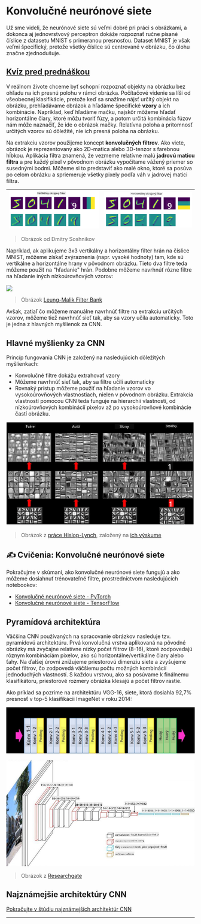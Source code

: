 <!--
CO_OP_TRANSLATOR_METADATA:
{
  "original_hash": "a560d5b845962cf33dc102266e409568",
  "translation_date": "2025-09-23T14:02:46+00:00",
  "source_file": "lessons/4-ComputerVision/07-ConvNets/README.md",
  "language_code": "sk"
}
-->
# Konvolučné neurónové siete

Už sme videli, že neurónové siete sú veľmi dobré pri práci s obrázkami, a dokonca aj jednovrstvový perceptron dokáže rozpoznať ručne písané číslice z datasetu MNIST s primeranou presnosťou. Dataset MNIST je však veľmi špecifický, pretože všetky číslice sú centrované v obrázku, čo úlohu značne zjednodušuje.

## [Kvíz pred prednáškou](https://ff-quizzes.netlify.app/en/ai/quiz/13)

V reálnom živote chceme byť schopní rozpoznať objekty na obrázku bez ohľadu na ich presnú polohu v rámci obrázka. Počítačové videnie sa líši od všeobecnej klasifikácie, pretože keď sa snažíme nájsť určitý objekt na obrázku, prehľadávame obrázok a hľadáme špecifické **vzory** a ich kombinácie. Napríklad, keď hľadáme mačku, najskôr môžeme hľadať horizontálne čiary, ktoré môžu tvoriť fúzy, a potom určitá kombinácia fúzov nám môže naznačiť, že ide o obrázok mačky. Relatívna poloha a prítomnosť určitých vzorov sú dôležité, nie ich presná poloha na obrázku.

Na extrakciu vzorov použijeme koncept **konvolučných filtrov**. Ako viete, obrázok je reprezentovaný ako 2D-matica alebo 3D-tenzor s farebnou hĺbkou. Aplikácia filtra znamená, že vezmeme relatívne malú **jadrovú maticu filtra** a pre každý pixel v pôvodnom obrázku vypočítame vážený priemer so susednými bodmi. Môžeme si to predstaviť ako malé okno, ktoré sa posúva po celom obrázku a spriemeruje všetky pixely podľa váh v jadrovej matici filtra.

![Vertikálny filter hrán](../../../../../translated_images/filter-vert.b7148390ca0bc356ddc7e55555d2481819c1e86ddde9dce4db5e71a69d6f887f.sk.png) | ![Horizontálny filter hrán](../../../../../translated_images/filter-horiz.59b80ed4feb946efbe201a7fe3ca95abb3364e266e6fd90820cb893b4d3a6dda.sk.png)
----|----

> Obrázok od Dmitry Soshnikov

Napríklad, ak aplikujeme 3x3 vertikálny a horizontálny filter hrán na číslice MNIST, môžeme získať zvýraznenia (napr. vysoké hodnoty) tam, kde sú vertikálne a horizontálne hrany v pôvodnom obrázku. Tieto dva filtre teda môžeme použiť na "hľadanie" hrán. Podobne môžeme navrhnúť rôzne filtre na hľadanie iných nízkoúrovňových vzorov:

<img src="images/lmfilters.jpg" width="500" align="center"/>

> Obrázok [Leung-Malik Filter Bank](https://www.robots.ox.ac.uk/~vgg/research/texclass/filters.html)

Avšak, zatiaľ čo môžeme manuálne navrhnúť filtre na extrakciu určitých vzorov, môžeme tiež navrhnúť sieť tak, aby sa vzory učila automaticky. Toto je jedna z hlavných myšlienok za CNN.

## Hlavné myšlienky za CNN

Princíp fungovania CNN je založený na nasledujúcich dôležitých myšlienkach:

* Konvolučné filtre dokážu extrahovať vzory
* Môžeme navrhnúť sieť tak, aby sa filtre učili automaticky
* Rovnaký prístup môžeme použiť na hľadanie vzorov vo vysokoúrovňových vlastnostiach, nielen v pôvodnom obrázku. Extrakcia vlastností pomocou CNN teda funguje na hierarchii vlastností, od nízkoúrovňových kombinácií pixelov až po vysokoúrovňové kombinácie častí obrázku.

![Hierarchická extrakcia vlastností](../../../../../translated_images/FeatureExtractionCNN.d9b456cbdae7cb643fde3032b81b2940e3cf8be842e29afac3f482725ba7f95c.sk.png)

> Obrázok z [práce Hislop-Lynch](https://www.semanticscholar.org/paper/Computer-vision-based-pedestrian-trajectory-Hislop-Lynch/26e6f74853fc9bbb7487b06dc2cf095d36c9021d), založený na [ich výskume](https://dl.acm.org/doi/abs/10.1145/1553374.1553453)

## ✍️ Cvičenia: Konvolučné neurónové siete

Pokračujme v skúmaní, ako konvolučné neurónové siete fungujú a ako môžeme dosiahnuť trénovateľné filtre, prostredníctvom nasledujúcich notebookov:

* [Konvolučné neurónové siete - PyTorch](ConvNetsPyTorch.ipynb)
* [Konvolučné neurónové siete - TensorFlow](ConvNetsTF.ipynb)

## Pyramídová architektúra

Väčšina CNN používaných na spracovanie obrázkov nasleduje tzv. pyramídovú architektúru. Prvá konvolučná vrstva aplikovaná na pôvodné obrázky má zvyčajne relatívne nízky počet filtrov (8-16), ktoré zodpovedajú rôznym kombináciám pixelov, ako sú horizontálne/vertikálne čiary alebo ťahy. Na ďalšej úrovni znižujeme priestorovú dimenziu siete a zvyšujeme počet filtrov, čo zodpovedá väčšiemu počtu možných kombinácií jednoduchých vlastností. S každou vrstvou, ako sa posúvame k finálnemu klasifikátoru, priestorové rozmery obrázka klesajú a počet filtrov rastie.

Ako príklad sa pozrime na architektúru VGG-16, siete, ktorá dosiahla 92,7% presnosť v top-5 klasifikácii ImageNet v roku 2014:

![Vrstvy ImageNet](../../../../../translated_images/vgg-16-arch1.d901a5583b3a51baeaab3e768567d921e5d54befa46e1e642616c5458c934028.sk.jpg)

![Pyramída ImageNet](../../../../../translated_images/vgg-16-arch.64ff2137f50dd49fdaa786e3f3a975b3f22615efd13efb19c5d22f12e01451a1.sk.jpg)

> Obrázok z [Researchgate](https://www.researchgate.net/figure/Vgg16-model-structure-To-get-the-VGG-NIN-model-we-replace-the-2-nd-4-th-6-th-7-th_fig2_335194493)

## Najznámejšie architektúry CNN

[Pokračujte v štúdiu najznámejších architektúr CNN](CNN_Architectures.md)

---

